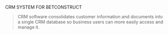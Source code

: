 CRM SYSTEM FOR BETCONSTRUCT

>CRM software consolidates customer information and documents into a single CRM database so business users can more easily access and manage it. 
